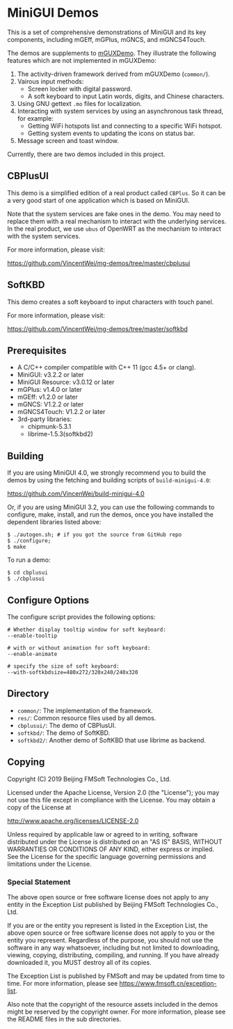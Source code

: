 # MiniGUI Demos

This is a set of comprehensive demonstrations of MiniGUI and
its key components, including mGEff, mGPlus, mGNCS, and mGNCS4Touch.

The demos are supplements to [mGUXDemo]. They illustrate the following
features which are not implemented in mGUXDemo:

1. The activity-driven framework derived from mGUXDemo (`common/`).
1. Vairous input methods:
   * Screen locker with digital password.
   * A soft keyboard to input Latin words, digits, and Chinese characters.
1. Using GNU gettext `.mo` files for localization.
1. Interacting with system services by using an asynchronous task thread,
for example:
   * Getting WiFi hotspots list and connecting to a specific WiFi hotspot.
   * Getting system events to updating the icons on status bar.
1. Message screen and toast window.

Currently, there are two demos included in this project.

## CBPlusUI

This demo is a simplified edition of a real product called `CBPlus`.
So it can be a very good start of one application which is based on MiniGUI.

Note that the system services are fake ones in the demo. You may need
to replace them with a real mechanism to interact with the underlying
services. In the real product, we use `ubus` of OpenWRT as the
mechanism to interact with the system services.

For more information, please visit:

https://github.com/VincentWei/mg-demos/tree/master/cbplusui

## SoftKBD

This demo creates a soft keyboard to input characters with touch panel.

For more information, please visit:

https://github.com/VincentWei/mg-demos/tree/master/softkbd

## Prerequisites

  * A C/C++ compiler compatible with C++ 11 (gcc 4.5+ or clang).
  * MiniGUI: v3.2.2 or later
  * MiniGUI Resource: v3.0.12 or later
  * mGPlus: v1.4.0 or later
  * mGEff: v1.2.0 or later
  * mGNCS: V1.2.2 or later
  * mGNCS4Touch: V1.2.2 or later
  * 3rd-party libraries:
    * chipmunk-5.3.1
    * librime-1.5.3(softkbd2)

## Building

If you are using MiniGUI 4.0, we strongly recommend you to build
the demos by using the fetching and building scripts of
`build-minigui-4.0`:

https://github.com/VincenWei/build-minigui-4.0

Or, if you are using MiniGUI 3.2, you can use the following commands
to configure, make, install, and run the demos, once you have installed
the dependent libraries listed above:

    $ ./autogen.sh; # if you got the source from GitHub repo
    $ ./configure;
    $ make

To run a demo:

    $ cd cbplusui
    $ ./cbplusui

## Configure Options

The configure script provides the following options:

    # Whether display tooltip window for soft keyboard:
    --enable-tooltip
    
    # with or without animation for soft keyboard:
    --enable-animate
    
    # specify the size of soft keyboard:
    --with-softkbdsize=480x272/320x240/240x320

## Directory

* `common/`: The implementation of the framework.
* `res/`: Common resource files used by all demos.
* `cbplusui/`: The demo of CBPlusUI.
* `softkbd/`: The demo of SoftKBD.
* `softkbd2/`: Another demo of SoftKBD that use librime as backend.

## Copying

Copyright (C) 2019 Beijing FMSoft Technologies Co., Ltd.

Licensed under the Apache License, Version 2.0 (the "License");
you may not use this file except in compliance with the License.
You may obtain a copy of the License at

   http://www.apache.org/licenses/LICENSE-2.0

Unless required by applicable law or agreed to in writing, software
distributed under the License is distributed on an "AS IS" BASIS,
WITHOUT WARRANTIES OR CONDITIONS OF ANY KIND, either express or implied.
See the License for the specific language governing permissions and
limitations under the License.

### Special Statement

The above open source or free software license does
not apply to any entity in the Exception List published by
Beijing FMSoft Technologies Co., Ltd.

If you are or the entity you represent is listed in the Exception List,
the above open source or free software license does not apply to you
or the entity you represent. Regardless of the purpose, you should not
use the software in any way whatsoever, including but not limited to
downloading, viewing, copying, distributing, compiling, and running.
If you have already downloaded it, you MUST destroy all of its copies.

The Exception List is published by FMSoft and may be updated
from time to time. For more information, please see
<https://www.fmsoft.cn/exception-list>.

Also note that the copyright of the resource assets included in the
demos might be reserved by the copyright owner. For more information,
please see the README files in the sub directories.

[mGUXDemo]: https://github.com/VincentWei/cell-phone-ux-demo

